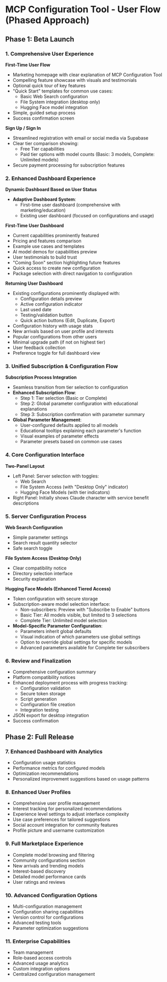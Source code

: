 MCP Configuration Tool - User Flow (Phased Approach)
=======================================

## Phase 1: Beta Launch

### 1. Comprehensive User Experience

**First-Time User Flow**

- Marketing homepage with clear explanation of MCP Configuration Tool
- Compelling feature showcase with visuals and testimonials
- Optional quick tour of key features
- "Quick Start" templates for common use cases:
  - Basic Web Search configuration
  - File System integration (desktop only)
  - Hugging Face model integration
- Simple, guided setup process
- Success confirmation screen

**Sign Up / Sign In**

- Streamlined registration with email or social media via Supabase
- Clear tier comparison showing:
  - Free Tier capabilities
  - Paid tier options with model counts (Basic: 3 models, Complete: Unlimited models)
- Secure payment processing for subscription features

### 2. Enhanced Dashboard Experience

**Dynamic Dashboard Based on User Status**

- **Adaptive Dashboard System**:
  - First-time user dashboard (comprehensive with marketing/education)
  - Existing user dashboard (focused on configurations and usage)

**First-Time User Dashboard**
- Current capabilities prominently featured
- Pricing and features comparison
- Example use cases and templates
- AI model demos for capabilities preview
- User testimonials to build trust
- "Coming Soon" section highlighting future features
- Quick access to create new configuration
- Package selection with direct navigation to configuration

**Returning User Dashboard**
- Existing configurations prominently displayed with:
  - Configuration details preview
  - Active configuration indicator
  - Last used date
  - Testing/validation button
  - Quick action buttons (Edit, Duplicate, Export)
- Configuration history with usage stats
- New arrivals based on user profile and interests
- Popular configurations from other users
- Minimal upgrade path (if not on highest tier)
- User feedback collection
- Preference toggle for full dashboard view

### 3. Unified Subscription & Configuration Flow

**Subscription Process Integration**

- Seamless transition from tier selection to configuration
- **Enhanced Subscription Flow**:
  - Step 1: Tier selection (Basic or Complete)
  - Step 2: Global parameter configuration with educational explanations
  - Step 3: Subscription confirmation with parameter summary
- **Global Parameter Management**:
  - User-configured defaults applied to all models
  - Educational tooltips explaining each parameter's function
  - Visual examples of parameter effects
  - Parameter presets based on common use cases

### 4. Core Configuration Interface

**Two-Panel Layout**

- Left Panel: Server selection with toggles:
  - Web Search
  - File System Access (with "Desktop Only" indicator)
  - Hugging Face Models (with tier indicators)
- Right Panel: Initially shows Claude character with service benefit descriptions

### 5. Server Configuration Process

**Web Search Configuration**

- Simple parameter settings
- Search result quantity selector
- Safe search toggle

**File System Access (Desktop Only)**

- Clear compatibility notice
- Directory selection interface
- Security explanation

**Hugging Face Models (Enhanced Tiered Access)**

- Token configuration with secure storage
- Subscription-aware model selection interface:
  - Non-subscribers: Preview with "Subscribe to Enable" buttons
  - Basic Tier: All models visible, but limited to 3 selections
  - Complete Tier: Unlimited model selection
- **Model-Specific Parameter Configuration**:
  - Parameters inherit global defaults
  - Visual indication of which parameters use global settings
  - Option to override global settings for specific models
  - Advanced parameters available for Complete tier subscribers

### 6. Review and Finalization

- Comprehensive configuration summary
- Platform compatibility notices
- Enhanced deployment process with progress tracking:
  - Configuration validation
  - Secure token storage
  - Script generation
  - Configuration file creation
  - Integration testing
- JSON export for desktop integration
- Success confirmation

## Phase 2: Full Release

### 7. Enhanced Dashboard with Analytics

- Configuration usage statistics
- Performance metrics for configured models
- Optimization recommendations
- Personalized improvement suggestions based on usage patterns

### 8. Enhanced User Profiles

- Comprehensive user profile management
- Interest tracking for personalized recommendations
- Experience level settings to adjust interface complexity
- Use case preferences for tailored suggestions
- Social account integration for community features
- Profile picture and username customization

### 9. Full Marketplace Experience

- Complete model browsing and filtering
- Community configurations section
- New arrivals and trending models
- Interest-based discovery
- Detailed model performance cards
- User ratings and reviews

### 10. Advanced Configuration Options

- Multi-configuration management
- Configuration sharing capabilities
- Version control for configurations
- Advanced testing tools
- Parameter optimization suggestions

### 11. Enterprise Capabilities

- Team management
- Role-based access controls
- Advanced usage analytics
- Custom integration options
- Centralized configuration management
